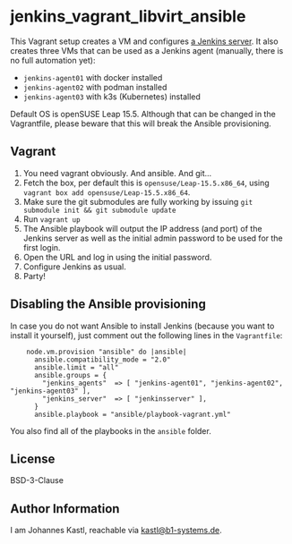 # jenkins_vagrant_libvirt_ansible

This Vagrant setup creates a VM and configures [a Jenkins
server](https://jenkins.io). It also creates three VMs that can be used as a
Jenkins agent (manually, there is no full automation yet):

- `jenkins-agent01` with docker installed
- `jenkins-agent02` with podman installed
- `jenkins-agent03` with k3s (Kubernetes) installed

Default OS is openSUSE Leap 15.5. Although that can be changed in the
Vagrantfile, please beware that this will break the Ansible provisioning.

## Vagrant

1. You need vagrant obviously. And ansible. And git...
1. Fetch the box, per default this is `opensuse/Leap-15.5.x86_64`, using
   `vagrant box add opensuse/Leap-15.5.x86_64`.
1. Make sure the git submodules are fully working by issuing `git submodule init
   && git submodule update`
1. Run `vagrant up`
1. The Ansible playbook will output the IP address (and port) of the Jenkins
   server as well as the initial admin password to be used for the first login.
1. Open the URL and log in using the initial password.
1. Configure Jenkins as usual.
1. Party!

## Disabling the Ansible provisioning

In case you do not want Ansible to install Jenkins (because you want to install
it yourself), just comment out the following lines in the `Vagrantfile`:

```hcl
    node.vm.provision "ansible" do |ansible|
      ansible.compatibility_mode = "2.0"
      ansible.limit = "all"
      ansible.groups = {
        "jenkins_agents"  => [ "jenkins-agent01", "jenkins-agent02", "jenkins-agent03" ],
        "jenkins_server"  => [ "jenkinsserver" ],
      }
      ansible.playbook = "ansible/playbook-vagrant.yml"
```

You also find all of the playbooks in the `ansible` folder.

## License

BSD-3-Clause

## Author Information

I am Johannes Kastl, reachable via kastl@b1-systems.de.
